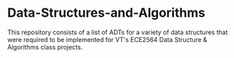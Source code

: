 # Data-Structures-and-Algorithms
This repository consists of a list of ADTs for a variety of data structures that were required to be implemented for VT's ECE2564 Data Structure &amp; Algorithms class projects.
